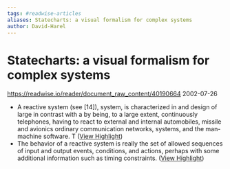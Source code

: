 ```yaml
---
tags: #readwise-articles
aliases: Statecharts: a visual formalism for complex systems
author: David-Harel
---
```

# Statecharts: a visual formalism for complex systems

https://readwise.io/reader/document_raw_content/40190664
2002-07-26

- A reactive system (see [14]), system, is characterized in and design of large in contrast with a by being, to a large extent, continuously telephones, having to react to external and internal automobiles, missile and avionics ordinary communication networks, systems, and the man-machine software. T ([View Highlight](https://read.readwise.io/read/01j2hk5dhjdf8pmxrb0hzcpj8c))
- The behavior of a reactive system is really the set of allowed sequences of input and output events, conditions, and actions, perhaps with some additional information such as timing constraints. ([View Highlight](https://read.readwise.io/read/01j2hkrxf3shnmbzkbegsm1aqe))
